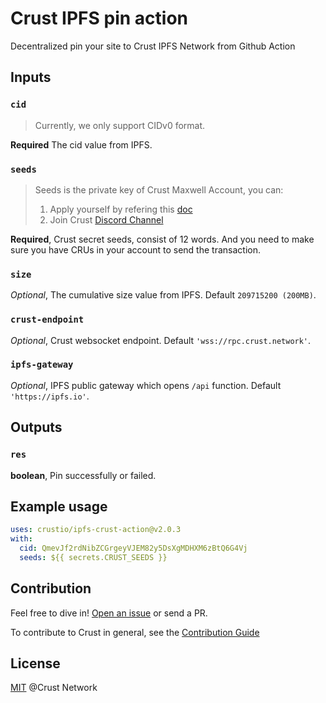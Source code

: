 # Crust IPFS pin action

Decentralized pin your site to Crust IPFS Network from Github Action

## Inputs

### `cid`

> Currently, we only support CIDv0 format.

**Required** The cid value from IPFS.

### `seeds`

> Seeds is the private key of Crust Maxwell Account, you can:
> 1. Apply yourself by refering this [doc](https://wiki.crust.network/docs/en/crustAccount)
> 2. Join Crust [Discord Channel](https://discord.gg/D97GGQndmx)

**Required**, Crust secret seeds, consist of 12 words. And you need to make sure you have CRUs in your account to send the transaction.

### `size`

*Optional*, The cumulative size value from IPFS. Default `209715200 (200MB)`.

### `crust-endpoint`

*Optional*, Crust websocket endpoint. Default `'wss://rpc.crust.network'`.

### `ipfs-gateway`

*Optional*, IPFS public gateway which opens `/api` function. Default `'https://ipfs.io'`.

## Outputs

### `res`

**boolean**, Pin successfully or failed.

## Example usage

```yaml
uses: crustio/ipfs-crust-action@v2.0.3
with:
  cid: QmevJf2rdNibZCGrgeyVJEM82y5DsXgMDHXM6zBtQ6G4Vj
  seeds: ${{ secrets.CRUST_SEEDS }}
```

## Contribution

Feel free to dive in! [Open an issue](https://github.com/crustio/ipfs-crust-action/issues/new) or send a PR.

To contribute to Crust in general, see the [Contribution Guide](https://github.com/crustio/crust/blob/master/docs/CONTRIBUTION.md)

## License

[MIT](https://github.com/crustio/ipfs-crust-action/blob/main/LICENSE) @Crust Network
